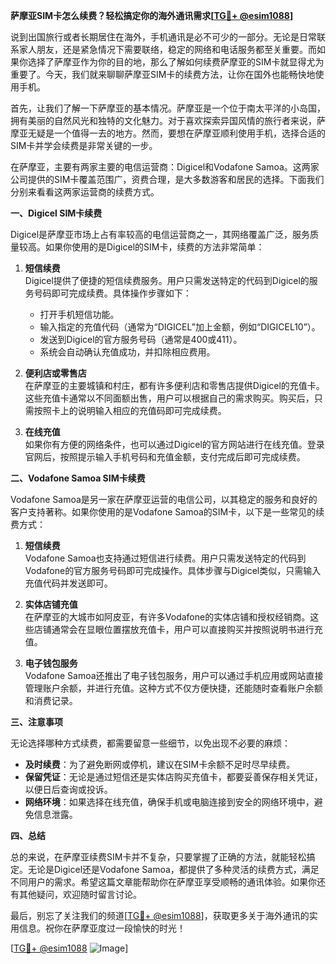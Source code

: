 **萨摩亚SIM卡怎么续费？轻松搞定你的海外通讯需求[[TG💪+ @esim1088](https://t.me/s/esim1088)]**

说到出国旅行或者长期居住在海外，手机通讯是必不可少的一部分。无论是日常联系家人朋友，还是紧急情况下需要联络，稳定的网络和电话服务都至关重要。而如果你选择了萨摩亚作为你的目的地，那么了解如何续费萨摩亚的SIM卡就显得尤为重要了。今天，我们就来聊聊萨摩亚SIM卡的续费方法，让你在国外也能畅快地使用手机。

首先，让我们了解一下萨摩亚的基本情况。萨摩亚是一个位于南太平洋的小岛国，拥有美丽的自然风光和独特的文化魅力。对于喜欢探索异国风情的旅行者来说，萨摩亚无疑是一个值得一去的地方。然而，要想在萨摩亚顺利使用手机，选择合适的SIM卡并学会续费是非常关键的一步。

在萨摩亚，主要有两家主要的电信运营商：Digicel和Vodafone Samoa。这两家公司提供的SIM卡覆盖范围广，资费合理，是大多数游客和居民的选择。下面我们分别来看看这两家运营商的续费方式。

**一、Digicel SIM卡续费**

Digicel是萨摩亚市场上占有率较高的电信运营商之一，其网络覆盖广泛，服务质量较高。如果你使用的是Digicel的SIM卡，续费的方法非常简单：

1. **短信续费**  
   Digicel提供了便捷的短信续费服务。用户只需发送特定的代码到Digicel的服务号码即可完成续费。具体操作步骤如下：
   - 打开手机短信功能。
   - 输入指定的充值代码（通常为“DIGICEL”加上金额，例如“DIGICEL10”）。
   - 发送到Digicel的官方服务号码（通常是400或411）。
   - 系统会自动确认充值成功，并扣除相应费用。

2. **便利店或零售店**  
   在萨摩亚的主要城镇和村庄，都有许多便利店和零售店提供Digicel的充值卡。这些充值卡通常以不同面额出售，用户可以根据自己的需求购买。购买后，只需按照卡上的说明输入相应的充值码即可完成续费。

3. **在线充值**  
   如果你有方便的网络条件，也可以通过Digicel的官方网站进行在线充值。登录官网后，按照提示输入手机号码和充值金额，支付完成后即可完成续费。

**二、Vodafone Samoa SIM卡续费**

Vodafone Samoa是另一家在萨摩亚运营的电信公司，以其稳定的服务和良好的客户支持著称。如果你使用的是Vodafone Samoa的SIM卡，以下是一些常见的续费方式：

1. **短信续费**  
   Vodafone Samoa也支持通过短信进行续费。用户只需发送特定的代码到Vodafone的官方服务号码即可完成操作。具体步骤与Digicel类似，只需输入充值代码并发送即可。

2. **实体店铺充值**  
   在萨摩亚的大城市如阿皮亚，有许多Vodafone的实体店铺和授权经销商。这些店铺通常会在显眼位置摆放充值卡，用户可以直接购买并按照说明书进行充值。

3. **电子钱包服务**  
   Vodafone Samoa还推出了电子钱包服务，用户可以通过手机应用或网站直接管理账户余额，并进行充值。这种方式不仅方便快捷，还能随时查看账户余额和消费记录。

**三、注意事项**

无论选择哪种方式续费，都需要留意一些细节，以免出现不必要的麻烦：

- **及时续费**：为了避免断网或停机，建议在SIM卡余额不足时尽早续费。
- **保留凭证**：无论是通过短信还是实体店购买充值卡，都要妥善保存相关凭证，以便日后查询或投诉。
- **网络环境**：如果选择在线充值，确保手机或电脑连接到安全的网络环境中，避免信息泄露。

**四、总结**

总的来说，在萨摩亚续费SIM卡并不复杂，只要掌握了正确的方法，就能轻松搞定。无论是Digicel还是Vodafone Samoa，都提供了多种灵活的续费方式，满足不同用户的需求。希望这篇文章能帮助你在萨摩亚享受顺畅的通讯体验。如果你还有其他疑问，欢迎随时留言讨论。

最后，别忘了关注我们的频道[[TG💪+ @esim1088](https://t.me/s/esim1088)]，获取更多关于海外通讯的实用信息。祝你在萨摩亚度过一段愉快的时光！

[[TG💪+ @esim1088](https://t.me/s/esim1088) ![Image](https://i.postimg.cc/4NQfJmqS/Snipaste-2025-05-13-00-14-12.png)]